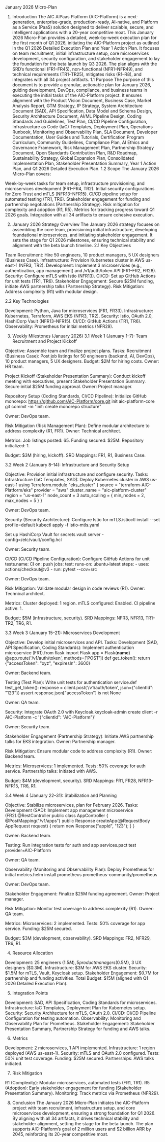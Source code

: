 January 2026 Micro-Plan
1. Introduction
The AIC AIPaas Platform (AIC-Platform) is a next-generation, enterprise-grade, production-ready, AI-native, and Platform as a Service (PaaS) solution designed to deliver scalable, secure, and intelligent applications with a 20-year competitive moat. This January 2026 Micro-Plan provides a detailed, week-by-week execution plan for the first month of Q1 2026, initiating the AIC-Platform project as outlined in the Q1 2026 Detailed Execution Plan and Year 1 Action Plan. It focuses on team recruitment, initial infrastructure setup, core microservices development, security configuration, and stakeholder engagement to lay the foundation for the beta launch by Q3 2026. The plan aligns with the SRD’s functional (FR1–FR45), non-functional (NFR1–NFR49), and technical requirements (TR1–TR25), mitigates risks (R1–R8), and integrates with all 34 project artifacts.
1.1 Purpose
The purpose of this document is to provide a granular, actionable plan for January 2026, guiding development, DevOps, compliance, and business teams in executing the initial tasks of the AIC-Platform project. It ensures alignment with the Product Vision Document, Business Case, Market Analysis Report, GTM Strategy, IP Strategy, System Architecture Document (SAD), API Specification, Data Model and Schema Design, Security Architecture Document, AI/ML Pipeline Design, Coding Standards and Guidelines, Test Plan, CI/CD Pipeline Configuration, Infrastructure as Code (IaC) Templates, Deployment Plan, Operations Runbook, Monitoring and Observability Plan, SLA Document, Developer Documentation, User Guides and Tutorials, Certification Program Curriculum, Community Guidelines, Compliance Plan, AI Ethics and Governance Framework, Risk Management Plan, Partnership Strategy Document, Open Standards Contribution Plan, R&D Roadmap, Sustainability Strategy, Global Expansion Plan, Consolidated Implementation Plan, Stakeholder Presentation Summary, Year 1 Action Plan, and Q1 2026 Detailed Execution Plan.
1.2 Scope
The January 2026 Micro-Plan covers:

Week-by-week tasks for team setup, infrastructure provisioning, and microservices development (FR1–FR4, TR2).
Initial security configurations for Zero Trust and mTLS (NFR13–NFR15).
CI/CD pipeline setup for automated testing (TR1, TR6).
Stakeholder engagement for funding and partnership negotiations (Partnership Strategy).
Risk mitigation for complexity and adoption (R1, R5).
Metrics for tracking progress toward Q1 2026 goals.
Integration with all 34 artifacts to ensure cohesive execution.

2. January 2026 Strategy Overview
The January 2026 strategy focuses on assembling the core team, provisioning initial infrastructure, developing foundational microservices, and initiating stakeholder engagement. It sets the stage for Q1 2026 milestones, ensuring technical stability and alignment with the beta launch timeline.
2.1 Key Objectives

Team Recruitment: Hire 50 engineers, 10 product managers, 5 UX designers (Business Case).
Infrastructure: Provision Kubernetes cluster in AWS us-east-1 (NFR3, TR2).
Development: Implement 3 microservices (e.g., authentication, app management) and /v1/auth/token API (FR1–FR2, FR28).
Security: Configure mTLS with Istio (NFR13).
CI/CD: Set up GitHub Actions for unit tests (TR1, TR6).
Stakeholder Engagement: Secure $25M funding, initiate AWS partnership talks (Partnership Strategy).
Risk Mitigation: Address complexity (R1) with modular design.

2.2 Key Technologies

Development: Python, Java for microservices (FR1, FR33).
Infrastructure: Kubernetes, Terraform, AWS EKS (NFR3, TR2).
Security: Istio, OAuth 2.0, HashiCorp Vault (NFR13–NFR15).
CI/CD: GitHub Actions (TR1, TR6).
Observability: Prometheus for initial metrics (NFR29).

3. Weekly Milestones (January 2026)
3.1 Week 1 (January 1–7): Team Recruitment and Project Kickoff

Objective: Assemble team and finalize project plans.
Tasks:
Recruitment (Business Case):
Post job listings for 50 engineers (backend, AI, DevOps), 10 product managers, 5 UX designers.
Budget: $2M for hiring costs.
Owner: HR team.


Project Kickoff (Stakeholder Presentation Summary):
Conduct kickoff meeting with executives, present Stakeholder Presentation Summary.
Secure initial $25M funding approval.
Owner: Project manager.


Repository Setup (Coding Standards, CI/CD Pipeline):
Initialize GitHub monorepo: https://github.com/AIC-Platform/core.git init aic-platform-core
git commit -m "init: create monorepo structure"


Owner: DevOps team.


Risk Mitigation (Risk Management Plan):
Define modular architecture to address complexity (R1, FR1).
Owner: Technical architect.




Metrics:
Job listings posted: 65.
Funding secured: $25M.
Repository initialized: 1.


Budget: $3M (hiring, kickoff).
SRD Mappings: FR1, R1, Business Case.

3.2 Week 2 (January 8–14): Infrastructure and Security Setup

Objective: Provision initial infrastructure and configure security.
Tasks:
Infrastructure (IaC Templates, SAD):
Deploy Kubernetes cluster in AWS us-east-1 using Terraform.module "eks_cluster" {
  source = "terraform-AIC-Platform/eks"
  provider = "aws"
  cluster_name = "aic-platform-cluster"
  region = "us-east-1"
  node_count = 3
  auto_scaling = { min_nodes = 2, max_nodes = 5 }
}


Owner: DevOps team.


Security (Security Architecture):
Configure Istio for mTLS.istioctl install --set profile=default
kubectl apply -f istio-mtls.yaml


Set up HashiCorp Vault for secrets.vault server -config=/etc/vault/config.hcl


Owner: Security team.


CI/CD (CI/CD Pipeline Configuration):
Configure GitHub Actions for unit tests.name: CI
on: push
jobs:
  test:
    runs-on: ubuntu-latest
    steps:
      - uses: actions/checkout@v3
      - run: pytest --cov=src


Owner: DevOps team.


Risk Mitigation:
Validate modular design in code reviews (R1).
Owner: Technical architect.




Metrics:
Cluster deployed: 1 region.
mTLS configured: Enabled.
CI pipeline active: 1.


Budget: $5M (infrastructure, security).
SRD Mappings: NFR3, NFR13, TR1–TR2, TR6, R1.

3.3 Week 3 (January 15–21): Microservices Development

Objective: Develop initial microservices and API.
Tasks:
Development (SAD, API Specification, Coding Standards):
Implement authentication microservice (FR1).from flask import Flask
app = Flask(__name__)
@app.route('/v1/auth/token', methods=['POST'])
def get_token():
    return {"accessToken": "xyz", "expiresIn": 3600}


Owner: Backend team.


Testing (Test Plan):
Write unit tests for authentication service.def test_get_token():
    response = client.post('/v1/auth/token', json={"clientId": "123"})
    assert response.json["accessToken"] is not None


Owner: QA team.


Security:
Integrate OAuth 2.0 with Keycloak.keycloak-admin create client -r AIC-Platform -c '{"clientId": "AIC-Platform"}'


Owner: Security team.


Stakeholder Engagement (Partnership Strategy):
Initiate AWS partnership talks for EKS integration.
Owner: Partnership manager.


Risk Mitigation:
Ensure modular code to address complexity (R1).
Owner: Backend team.




Metrics:
Microservices: 1 implemented.
Tests: 50% coverage for auth service.
Partnership talks: Initiated with AWS.


Budget: $4M (development, security).
SRD Mappings: FR1, FR28, NFR13–NFR15, TR6, R1.

3.4 Week 4 (January 22–31): Stabilization and Planning

Objective: Stabilize microservices, plan for February 2026.
Tasks:
Development (SAD):
Implement app management microservice (FR2).@RestController
public class AppController {
    @PostMapping("/v1/apps")
    public Response createApp(@RequestBody AppRequest request) {
        return new Response("appId", "123");
    }
}


Owner: Backend team.


Testing:
Run integration tests for auth and app services.pact test provider=AIC-Platform


Owner: QA team.


Observability (Monitoring and Observability Plan):
Deploy Prometheus for initial metrics.helm install prometheus prometheus-community/prometheus


Owner: DevOps team.


Stakeholder Engagement:
Finalize $25M funding agreement.
Owner: Project manager.


Risk Mitigation:
Monitor test coverage to address complexity (R1).
Owner: QA team.




Metrics:
Microservices: 2 implemented.
Tests: 50% coverage for app service.
Funding: $25M secured.


Budget: $3M (development, observability).
SRD Mappings: FR2, NFR29, TR6, R1.

4. Resource Allocation

Development: 25 engineers ($1.5M), 5 product managers ($0.5M), 3 UX designers ($0.3M).
Infrastructure: $3M for AWS EKS cluster.
Security: $1.5M for mTLS, Vault, Keycloak setup.
Stakeholder Engagement: $0.7M for partnership and funding activities.
Total Budget: $15M (aligned with Q1 2026 Detailed Execution Plan).

5. Integration Points

Development: SAD, API Specification, Coding Standards for microservices.
Infrastructure: IaC Templates, Deployment Plan for Kubernetes setup.
Security: Security Architecture for mTLS, OAuth 2.0.
CI/CD: CI/CD Pipeline Configuration for testing automation.
Observability: Monitoring and Observability Plan for Prometheus.
Stakeholder Engagement: Stakeholder Presentation Summary, Partnership Strategy for funding and AWS talks.

6. Metrics

Development: 2 microservices, 1 API implemented.
Infrastructure: 1 region deployed (AWS us-east-1).
Security: mTLS and OAuth 2.0 configured.
Tests: 50% unit test coverage.
Funding: $25M secured.
Partnerships: AWS talks initiated.

7. Risk Mitigation

R1 (Complexity): Modular microservices, automated tests (FR1, TR1).
R5 (Adoption): Early stakeholder engagement for funding (Stakeholder Presentation Summary).
Monitoring: Track metrics via Prometheus (NFR29).

8. Conclusion
The January 2026 Micro-Plan initiates the AIC-Platform project with team recruitment, infrastructure setup, and core microservices development, ensuring a strong foundation for Q1 2026. By aligning with all 34 artifacts, it drives technical stability and stakeholder alignment, setting the stage for the beta launch. The plan supports AIC-Platform’s goal of 2 million users and $2 billion ARR by 2045, reinforcing its 20-year competitive moat.